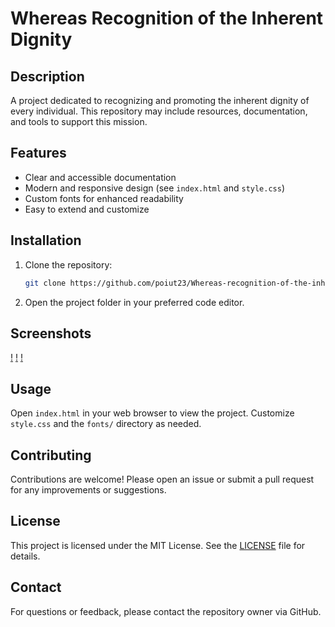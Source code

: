 # Whereas Recognition of the Inherent Dignity

## Description
A project dedicated to recognizing and promoting the inherent dignity of every individual. This repository may include resources, documentation, and tools to support this mission.

## Features
- Clear and accessible documentation
- Modern and responsive design (see `index.html` and `style.css`)
- Custom fonts for enhanced readability
- Easy to extend and customize

## Installation
1. Clone the repository:
	```sh
	git clone https://github.com/poiut23/Whereas-recognition-of-the-inherent-dignity.git
	```
2. Open the project folder in your preferred code editor.

## Screenshots

[!]()
[!]()
[!]()

## Usage
Open `index.html` in your web browser to view the project. Customize `style.css` and the `fonts/` directory as needed.

## Contributing
Contributions are welcome! Please open an issue or submit a pull request for any improvements or suggestions.

## License
This project is licensed under the MIT License. See the [LICENSE](LICENSE) file for details.

## Contact
For questions or feedback, please contact the repository owner via GitHub.